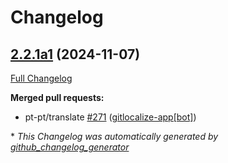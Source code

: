 # Changelog

## [2.2.1a1](https://github.com/OpenVoiceOS/OVOS-workshop/tree/2.2.1a1) (2024-11-07)

[Full Changelog](https://github.com/OpenVoiceOS/OVOS-workshop/compare/2.2.0...2.2.1a1)

**Merged pull requests:**

- pt-pt/translate [\#271](https://github.com/OpenVoiceOS/OVOS-workshop/pull/271) ([gitlocalize-app[bot]](https://github.com/apps/gitlocalize-app))



\* *This Changelog was automatically generated by [github_changelog_generator](https://github.com/github-changelog-generator/github-changelog-generator)*
